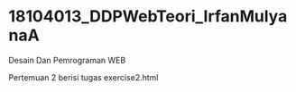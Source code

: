 # 18104013_DDPWebTeori_IrfanMulyanaA
Desain Dan Pemrograman WEB

Pertemuan 2 berisi tugas exercise2.html
